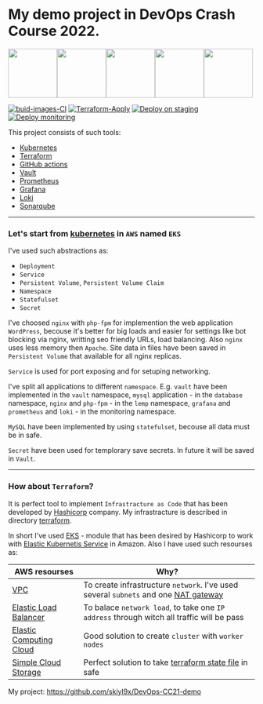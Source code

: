 # My demo project in DevOps Crash Course 2022. 
<img src="https://raw.githubusercontent.com/mhausenblas/kubectl-in-action/master/favicon.ico" width="100" height="100" ><img src="https://s.dou.ua/CACHE/images/img/announces/og-image-8b3e4f7d/8044baf16ab50f3584c67fbb3c52b09a.jpg" width="100" height="100" ><img src="https://raw.githubusercontent.com/mhausenblas/kubectl-in-action/master/favicon.ico" width="100" height="100" ><img src="https://raw.githubusercontent.com/mhausenblas/kubectl-in-action/master/favicon.ico" width="100" height="100" ><img src="https://raw.githubusercontent.com/mhausenblas/kubectl-in-action/master/favicon.ico" width="100" height="100" >


[![buid-images-CI](https://github.com/skiyl9x/DevOps-CC21-demo/actions/workflows/build-images-CI.yml/badge.svg)](https://github.com/skiyl9x/DevOps-CC21-demo/actions/workflows/build-images-CI.yml)
[![Terraform-Apply](https://github.com/skiyl9x/DevOps-CC21-demo/actions/workflows/terraform-apply.yml/badge.svg)](https://github.com/skiyl9x/DevOps-CC21-demo/actions/workflows/terraform-apply.yml)
[![Deploy on staging](https://github.com/skiyl9x/DevOps-CC21-demo/actions/workflows/deploy-to-eks.yml/badge.svg?branch=deploy)](https://github.com/skiyl9x/DevOps-CC21-demo/actions/workflows/deploy-to-eks.yml)
[![Deploy monitoring](https://github.com/skiyl9x/DevOps-CC21-demo/actions/workflows/deploy-monitoring.yml/badge.svg?branch=mon)](https://github.com/skiyl9x/DevOps-CC21-demo/actions/workflows/deploy-monitoring.yml)


This project consists of such tools:

- [Kubernetes](https://kubernetes.io/) 
- [Terraform](https://www.terraform.io/)
- [GitHub actions](https://github.com/features/actions)
- [Vault](https://www.vaultproject.io/)
- [Prometheus](https://prometheus.io/)
- [Grafana](https://grafana.com/)
- [Loki](https://grafana.com/oss/loki/)
- [Sonarqube](https://www.sonarqube.org/)
---
### Let's start from [kubernetes](https://github.com/skiyl9x/DevOps-CC21-demo/tree/main/k8s) in `AWS` named `EKS`
  I've used such abstractions as:
  - `Deployment`
  - `Service`
  - `Persistent Volume`, `Persistent Volume Claim`
  - `Namespace`
  - `Statefulset`
  - `Secret`

I've choosed `nginx` with `php-fpm` for implemention the web application `WordPress`, becouse it's better for big loads and easier for settings like bot blocking via nginx, writting seo friendly URLs, load balancing. Also `nginx` uses less memory then `Apache`. Site data in files have been saved in `Persistent Volume` that available for all nginx replicas. 

`Service` is used for port exposing and for setuping networking.

I've split all applications to different `namespace`. E.g. `vault` have been implemented in the `vault` namespace, `mysql` application - in the `database` namespace, `nginx` and `php-fpm` - in the `lemp` namespace, `grafana` and `prometheus` and `loki` - in the monitoring namespace.

`MySQL` have been implemented by using `statefulset`, becouse all data must be in safe.

`Secret` have been used for templorary save secrets. In future it will be saved in `Vault`. 

---
### How about `Terraform`?

It is perfect tool to implement `Infrastracture as Code` that has been developed by [Hashicorp](https://www.hashicorp.com/) company. My infrastracture is described in directory [terraform](https://github.com/skiyl9x/DevOps-CC21-demo/tree/main/terraform).

In short I've used [EKS](https://registry.terraform.io/modules/terraform-aws-modules/eks/aws/latest) - module that has been desired by Hashicorp to work with [Elastic Kubernetis Service](https://aws.amazon.com/eks/) in Amazon. Also I have used such resourses as: 

AWS resourses  | Why?
------------- | -------------
[VPC](https://docs.aws.amazon.com/vpc/latest/userguide/what-is-amazon-vpc.html) | To create infrastructure `network`. I've used several `subnets` and one [NAT gateway](https://docs.aws.amazon.com/vpc/latest/userguide/vpc-nat-gateway.html)
[Elastic Load Balancer](https://aws.amazon.com/elasticloadbalancing/) | To balace `network load`, to take one `IP address` through witch all traffic will be pass
[Elastic Computing Cloud](https://aws.amazon.com/ec2/) | Good solution to create `cluster` with `worker nodes`
[Simple Cloud Storage](https://aws.amazon.com/s3/) | Perfect solution to take [terraform state file](https://www.terraform.io/language/state) in safe


My project: https://github.com/skiyl9x/DevOps-CC21-demo


